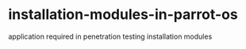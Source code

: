 # installation-modules-in-parrot-os
application required in penetration testing installation modules

